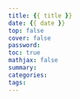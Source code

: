 ```yaml
---
title: {{ title }}
date: {{ date }}
top: false
cover: false
password:
toc: true
mathjax: false
summary:
categories:
tags:
---
```

